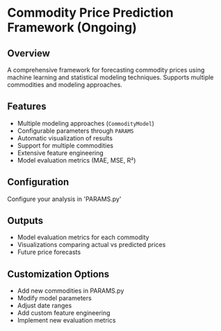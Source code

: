 # Commodity Price Prediction Framework (Ongoing)

## Overview
A comprehensive framework for forecasting commodity prices using machine learning and statistical modeling techniques. Supports multiple commodities and modeling approaches.

## Features
- Multiple modeling approaches (`CommodityModel`)
- Configurable parameters through `PARAMS`
- Automatic visualization of results
- Support for multiple commodities
- Extensive feature engineering
- Model evaluation metrics (MAE, MSE, R²)


## Configuration
Configure your analysis in 'PARAMS.py'

## Outputs
- Model evaluation metrics for each commodity
- Visualizations comparing actual vs predicted prices
- Future price forecasts

## Customization Options
- Add new commodities in PARAMS.py
- Modify model parameters
- Adjust date ranges
- Add custom feature engineering
- Implement new evaluation metrics


